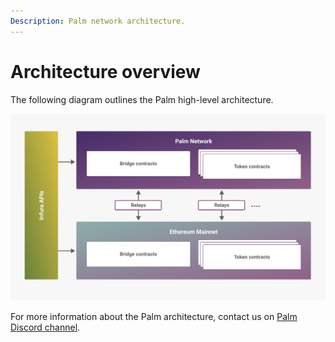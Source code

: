 ```yaml
---
Description: Palm network architecture.
---
```


# Architecture overview

The following diagram outlines the Palm high-level architecture.

![Architecture](../images/Architecture.png)

For more information about the Palm architecture, contact us on [Palm Discord channel](https://discord.com/invite/3Jn7vSHXbZ).
